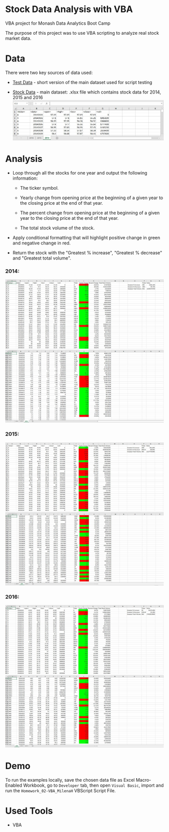# Stock Data Analysis with VBA
VBA project for Monash Data Analytics Boot Camp

The purpose of this project was to use VBA scripting to analyze real stock market data.

# Data

There were two key sources of data used:

* [Test Data](Resources/alphabetical_testing.xlsx) - short version of the main dataset used for script testing

* [Stock Data](Resources/Multiple_year_stock_data.xlsx) - main dataset: .xlsx file which contains stock data for 2014, 2015 and 2016
![data](Images/data.jpg)

# Analysis


* Loop through all the stocks for one year and output the following information:

  * The ticker symbol.

  * Yearly change from opening price at the beginning of a given year to the closing price at the end of that year.

  * The percent change from opening price at the beginning of a given year to the closing price at the end of that year.

  * The total stock volume of the stock.

* Apply conditional formatting that will highlight positive change in green and negative change in red.

* Return the stock with the "Greatest % increase", "Greatest % decrease" and "Greatest total volume".

### 2014:
![2014_start](Images/HW02-VBA_MilenaH_2014.jpg)
![2014_end](Images/HW02-VBA_MilenaH_2014_last.jpg)

### 2015:
![2015_start](Images/HW02-VBA_MilenaH_2015.jpg)
![2015_end](Images/HW02-VBA_MilenaH_2015_last.jpg)

### 2016:
![2016_start](Images/HW02-VBA_MilenaH_2016.jpg)
![2016_end](Images/HW02-VBA_MilenaH_2016_last.jpg)


# Demo

To run the examples locally, save the chosen data file as Excel Macro-Enabled Workbook, go to `Developer` tab, then open `Visual Basic`, import and run the `Homework_02-VBA_MilenaH` VBScript Script File.


# Used Tools
 * VBA
